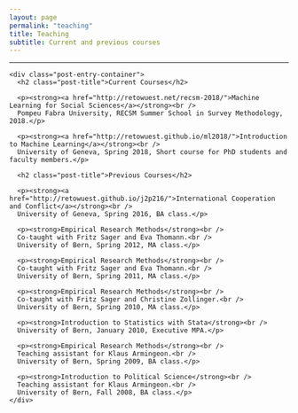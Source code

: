```yaml
---
layout: page
permalink: "teaching"
title: Teaching
subtitle: Current and previous courses
---
```


<hr />
<div class="posts-list">
  <article class="post-preview">

    <div class="post-entry-container">
      <h2 class="post-title">Current Courses</h2>

      <p><strong><a href="http://retowuest.net/recsm-2018/">Machine Learning for Social Sciences</a></strong><br />
      Pompeu Fabra University, RECSM Summer School in Survey Methodology, 2018.</p>

      <p><strong><a href="http://retowuest.github.io/ml2018/">Introduction to Machine Learning</a></strong><br />
      University of Geneva, Spring 2018, Short course for PhD students and faculty members.</p>

      <h2 class="post-title">Previous Courses</h2>

      <p><strong><a href="http://retowuest.github.io/j2p216/">International Cooperation and Conflict</a></strong><br />
      University of Geneva, Spring 2016, BA class.</p>

      <p><strong>Empirical Research Methods</strong><br />
      Co-taught with Fritz Sager and Eva Thomann.<br />
      University of Bern, Spring 2012, MA class.</p>

      <p><strong>Empirical Research Methods</strong><br />
      Co-taught with Fritz Sager and Eva Thomann.<br />
      University of Bern, Spring 2011, MA class.</p>

      <p><strong>Empirical Research Methods</strong><br />
      Co-taught with Fritz Sager and Christine Zollinger.<br />
      University of Bern, Spring 2010, MA class.</p>

      <p><strong>Introduction to Statistics with Stata</strong><br />
      University of Bern, January 2010, Executive MPA.</p>

      <p><strong>Empirical Research Methods</strong><br />
      Teaching assistant for Klaus Armingeon.<br />
      University of Bern, Spring 2009, BA class.</p>

      <p><strong>Introduction to Political Science</strong><br />
      Teaching assistant for Klaus Armingeon.<br />
      University of Bern, Fall 2008, BA class.</p>
    </div>

  </article>
</div>
